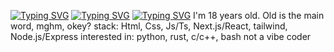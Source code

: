 [![Typing SVG](https://readme-typing-svg.demolab.com?font=Pixelify&weight=800&size=24&letterSpacing=&duration=2000&color=2AFFE4&center=true&vCenter=true&repeat=false&width=1000&height=100&lines=+this+readme+is+still+in+the+development+mode%2C+cause+I'm+bored)](https://git.io/typing-svg)
[![Typing SVG](https://readme-typing-svg.demolab.com?font=Doto&weight=700&size=34&letterSpacing=&duration=7000&pause=&color=FFDC48&repeat=false&width=1000&lines=Hello%2C+my+name+is+.+++.+)](https://git.io/typing-svg)
[![Typing SVG](https://readme-typing-svg.demolab.com?font=Doto&weight=800&size=50&letterSpacing=&duration=2000&pause=4000&color=2AFFE4&center=true&vCenter=true&repeat=false&width=1000&lines=+;Ivan+Kurbakov)](https://git.io/typing-svg)
I'm 18 years old. Old is the main word, mghm, okey?
stack: Html, Css, Js/Ts, Next.js/React, tailwind, Node.js/Express
interested in: python, rust, c/c++, bash
not a vibe coder
